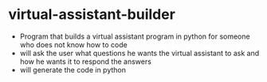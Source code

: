 # virtual-assistant-builder
- Program that builds a virtual assistant program in python for someone who does not know how to code
- will ask the user what questions he wants the virtual assistant to ask and how he wants it to respond the answers
- will generate the code in python
